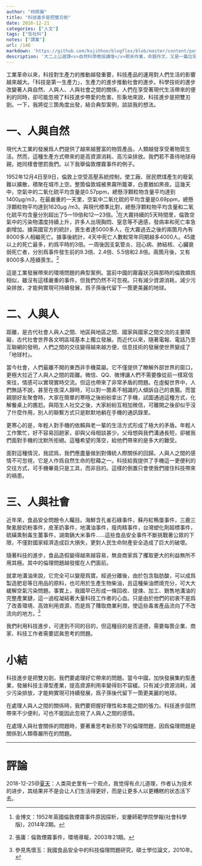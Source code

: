 ```yaml
---
author: "柯棋瀚"
title: "科技進步是把雙刃劍"
date: 2016-12-21
categories: ["人文"]
tags: ["哲社科"]
notes: ["課業"]
url: /146
markdown: 'https://github.com/kujihhoe/blogflex/blob/master/content/post/146科技进步是把双刃剑.md'
description: '大二上公選課<v>自然科學教授講壇</v>期末作業，命題作文，又是一篇垃圾中的垃圾。水課一門，不過請了很多大佬來。'
---
```


工業革命以來，科技對生產力的推動越發重要，科技產品的運用對人們生活的影響越來越大。「科技是第一生產力」，生產力的進步推動社會的進步。科學技術的進步改變著人與自然、人與人、人與社會之間的關係，人們在享受著現代生活帶來的便利的同時，卻可能忽視了科技進步帶愛的危害。形象地來說，科技進步是把雙刃劍。一下，我將從三箇角度出發，結合典型案例，談談我的想法。

# 一、人與自然

現代大工業的發展爲人們提供了越來越豐富的物質產品，人類越發享受著物質生活。然而，這種生產方式帶來的是高資源消耗、高污染排放。我們若不善待地球母親，她同樣會懲罰我們。以下我舉倫敦煙霧事件的例子。

1952年12月4日至9日，倫敦上空受高壓系統控制，使工廠、居民燃煤產生的廢氣難以擴散，積聚在城市上空。整箇倫敦城被黑霧所籠罩，白晝猶如黑夜。這幾天中，空氣中的二氧化硫平均含量是0.57ppm，總懸浮顆粒物含量平均達到1400μg/m3，在最嚴重的一天里，空氣中二氧化硫的平均含量是0.69ppm，總懸浮顆粒物平均達到1620μg /m3。與現代標準比對，總懸浮顆粒物平均含量和二氧化硫平均含量分別超出了5—19倍和12—23倍。[^1]在大霧持續的5天時間里，倫敦空氣中的污染物濃度持續上升，許多人出現胸悶、窒息等不適感，發病率和死亡率急劇增加。據英國官方的統計，喪生者達5000多人，在大霧過去之後的兩箇月內有8000多人相繼死亡。據事後統計，4天中死亡人數較常年同期越多4000人。45歲以上的死亡最多，約爲平時的3倍。一周後因支氣管炎、冠心病、肺結核、心臟衰弱死亡者，分別爲事件發生前的9.3倍、2.4倍、5.5倍和2.8倍。兩箇月後，又有8000多人陸續喪生。[^2]

這是工業發展帶來的環境問題的典型案例。當前中國的霧霾狀況與那時的倫敦頗爲相似，雖沒有這樣嚴重的事件，但我們仍然不可忽視。只有減少資源消耗，減少污染排放，才能夠實現可持續發展，爲子孫後代留下一箇更美麗的地球。

# 二、人與人

距離，是古代社會人與人之間、地區與地區之間、國家與國家之間交流的主要障礙，古代社會世界各文明區域基本上獨立發展。而近代以來，隨著電報、電話乃至互聯網的發明，人們之間的交往變得越來越方便，信息技術的發展使世界變成了「地球村」。

當今社會，人們最離不開的東西非手機莫屬。它不僅提供了瞭解外部世界的窗口，更極大拉近了人與人之間的距離。微信、QQ、微博讓人們不需要像從前一樣寫信來往，情感可以實現實時交流。但這也帶來了非常矛盾的問題。在虛擬世界中，人們無話不說，甚至在夜深人靜時，可以對一箇素不相識的人傾訴自己的衷腸。而當親朋好友聚會時，大家在簡單的寒暄之後紛紛拿出了手機，試圖通過這種方式，化解餐桌上的尷尬。與陌生人社交之後，大家紛紛互相加微信，可離開之後卻似乎沒了什麼作用，別人的聯繫方式只是默默地躺在手機的通訊錄里。

更寒心的是，年輕人對手機的依賴與老一輩的生活方式形成了極大的矛盾。年輕人工作繁忙，好不容易回趟家，卻與父母相談甚少。父母想與我們溝通長短，卻被我們面對手機的沈默所拒絕。這種希望的落空，給他們帶來的是多大的難受。

面對這種情況，我認爲，我們應盡量做到對傳統人際關係的回歸。人與人之間的感情不可忽視，它是人作爲自然生命的慰藉之一。科技給我提供了手機這一更便利的交往方式，可手機畢竟只是工具，而非目的。這樣的倒置只會使我們接住科技帶來的禍患。

# 三、人與社會

近年來，食品安全問題令人矚目。海鮮含孔雀石綠事件，蘇丹紅鴨蛋事件，三鹿三聚氰胺奶粉事件，皮革奶事件，地溝油事件，瘦肉精事件，台灣塑化劑超標事件，硫磺熏制毒生薑事件，湖南鎘大米事件……這些食品安全事件不斷挑戰著公眾的下限，不僅對國家經濟造成巨大損失，更對人民生命財產安全造成了巨大的破壞。

隨著科技的進步，食品造假變得越來越容易，無良商家爲了攫取更大的利益無所不用其極。其中的倫理問題越發擺在人們面前。

就拿地溝油來說，它完全可以變廢爲寶。經過分離後，由於包含脂肪酸，可以成爲製造肥皂等日用品的原料，也可用於生產生物柴油，且這種柴油燃燒充分，可大大緩解空氣污染問題。事實上，我國早已形成一條回收、提煉、加工、銷售地溝油的完整產業鏈，這一過程凝結著大量科技工作者的心血。只是由於他們的初衷不是爲了改善環境、高效利用資源，而是爲了賺取商業利潤，使這些毒害產品流向了不改流向的地方。[^3]

我們利用科技進步，可達到不同的目的，但這種目的是否道德，需要每箇企業、商家、科技工作者需要認眞思考的問題。

# 小結

科技進步是把雙刃劍，我們要處理好它帶來的問題。當今中國，加快發展集約型產業，發展科技主導型產業，提高資源利用率變得刻不容緩。只有減少資源消耗，減少污染排放，才能夠實現可持續發展，爲子孫後代留下一箇更美麗的地球。

在處理人與人之間的關係時，我們要把握好理性和本能之間的張力。科技進步固然帶來不少便利，可也不能因此忽視了人與人之間的感情。

在處理人與社會關係的問題時，要著重思考新形勢下的倫理問題，因爲倫理問題是關係到人類尊嚴所在的問題。

[^1]: 金博文：<v>1952年英國倫敦煙霧事件原因探析</v>，<v>安慶師範學院學報</v>(社會科學版)，2014年2期。
[^2]: 張庸：<v>倫敦煙霧事件</v>，<v>環境導報</v>，2003年21期。
[^3]: 參見馬懷玉：<v>我國食品安全中的科技倫理問題研究</v>，碩士學位論文，2010年。

----

# 評論

2018-12-25@[夏天](http://xiatian.name)：<v>人类简史</v>里有一个观点，我觉得有点儿道理，作者认为技术的进步，其结果并不是会让人们生活得更好，而是让更多人以更糟糕的状态活下去。
